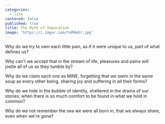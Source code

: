 ```yaml
---
categories:
  - life
centered: false
published: true
title: The Myth of Separation
image: 'https://i.imgur.com/YaRRwbr.jpg'
---
```

Why do we try to own 
each little pain,
as if it were unique to us,
part of what defines us?

Why can't we accept 
that in the stream of life, 
pleasures and pains
will jostle all of us
as they tumble by?

Why do we claim each one
as MINE,
forgetting that we swim 
in the same soup
as every other being,
sharing joy and suffering
in all their forms?

Why do we hide 
in the bubble of identity,
sheltered in the drama of our stories,
when there is so much comfort to be found 
in what we hold in common?

Why do we not remember
the sea we were all born in,
that we always share,
even when we're gone?


